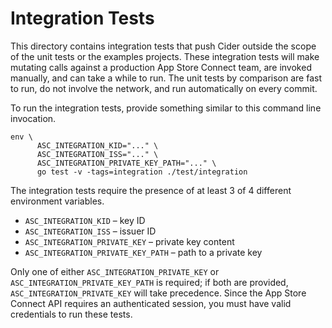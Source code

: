 # Integration Tests

This directory contains integration tests that push Cider outside the scope of the unit tests or the examples projects. These integration tests will make mutating calls against a production App Store Connect team, are invoked manually, and can take a while to run. The unit tests by comparison are fast to run, do not involve the network, and run automatically on every commit.

To run the integration tests, provide something similar to this command line invocation.

```shell
env \
      ASC_INTEGRATION_KID="..." \
      ASC_INTEGRATION_ISS="..." \
      ASC_INTEGRATION_PRIVATE_KEY_PATH="..." \
      go test -v -tags=integration ./test/integration
```

The integration tests require the presence of at least 3 of 4 different environment variables.

- `ASC_INTEGRATION_KID` – key ID
- `ASC_INTEGRATION_ISS` – issuer ID
- `ASC_INTEGRATION_PRIVATE_KEY` – private key content
- `ASC_INTEGRATION_PRIVATE_KEY_PATH` – path to a private key

Only one of either `ASC_INTEGRATION_PRIVATE_KEY` or `ASC_INTEGRATION_PRIVATE_KEY_PATH` is required; if both are provided, `ASC_INTEGRATION_PRIVATE_KEY` will take precedence. Since the App Store Connect API requires an authenticated session, you must have valid credentials to run these tests.
